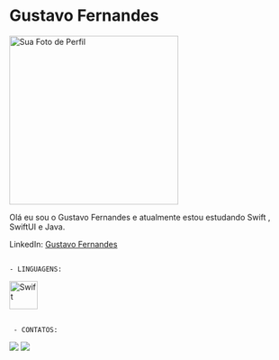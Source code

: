 

</head>
<body>
    <h1>Gustavo Fernandes</h1>
    <img align="center" height="300" width="300" src="https://twitter.com/Gustavo10234774/status/1722308595599987047/photo/1" alt="Sua Foto de Perfil" class="profile-image">
    <p>Olá eu sou o Gustavo Fernandes e atualmente estou estudando Swift , SwiftUI e Java.
</p>
    <p>LinkedIn: <a href="https://www.linkedin.com/in/gustavo-fernandes-49b495234/">Gustavo Fernandes</a></p>
</body>
  
##
    - LINGUAGENS:
  <div>  
   <img align="center" alt="Swift" height="50" width="50" img src="https://cdn.jsdelivr.net/gh/devicons/devicon/icons/swift/swift-original.svg" />
  </div>

 ##
     - CONTATOS:
  <div>
 <a href = "https://www.instagram.com/guufernandes" target="_blank"><img src="https://img.shields.io/badge/Instagram-E4405F?style=for-the-badge&logo=instagram&logoColor=white" target="_blank"></a>
 <a href = "https://www.linkedin.com/in/gustavo-fernandes-49b495234/" target="_blank"><img src="https://img.shields.io/badge/LinkedIn-0077B5?style=for-the-badge&logo=linkedin&logoColor=white" target="_blank"></a>
  </div>
  
</html>


           




